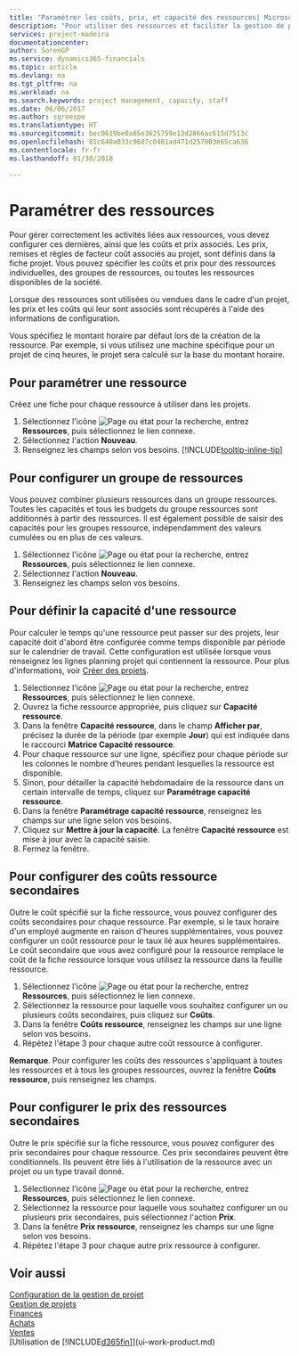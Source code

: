 ```yaml
---
title: "Paramétrer les coûts, prix, et capacité des ressources| Microsoft Docs"
description: "Pour utiliser des ressources et faciliter la gestion de projets, vous spécifiez les coûts et les prix des différents ressources ou groupes de ressources, et définissez la capacité ressource."
services: project-madeira
documentationcenter: 
author: SorenGP
ms.service: dynamics365-financials
ms.topic: article
ms.devlang: na
ms.tgt_pltfrm: na
ms.workload: na
ms.search.keywords: project management, capacity, staff
ms.date: 06/06/2017
ms.author: sgroespe
ms.translationtype: HT
ms.sourcegitcommit: bec0619be0a65e3625759e13d2866ac615d7513c
ms.openlocfilehash: 01c640a033c9607c0401ad471d257003e65ca636
ms.contentlocale: fr-fr
ms.lasthandoff: 01/30/2018

---
```

# <a name="set-up-resources"></a>Paramétrer des ressources
Pour gérer correctement les activités liées aux ressources, vous devez configurer ces dernières, ainsi que les coûts et prix associés. Les prix, remises et règles de facteur coût associés au projet, sont définis dans la fiche projet. Vous pouvez spécifier les coûts et prix pour des ressources individuelles, des groupes de ressources, ou toutes les ressources disponibles de la société.

Lorsque des ressources sont utilisées ou vendues dans le cadre d'un projet, les prix et les coûts qui leur sont associés sont récupérés à l'aide des informations de configuration.

Vous spécifiez le montant horaire par défaut lors de la création de la ressource. Par exemple, si vous utilisez une machine spécifique pour un projet de cinq heures, le projet sera calculé sur la base du montant horaire.

## <a name="to-set-up-a-resource"></a>Pour paramétrer une ressource
Créez une fiche pour chaque ressource à utiliser dans les projets.

1. Sélectionnez l'icône ![Page ou état pour la recherche](media/ui-search/search_small.png "Page ou état pour la recherche"), entrez **Ressources**, puis sélectionnez le lien connexe.
2. Sélectionnez l'action **Nouveau**.
3. Renseignez les champs selon vos besoins. [!INCLUDE[tooltip-inline-tip](includes/tooltip-inline-tip_md.md)]  

## <a name="to-set-up-a-resource-group"></a>Pour configurer un groupe de ressources
Vous pouvez combiner plusieurs ressources dans un groupe ressources. Toutes les capacités et tous les budgets du groupe ressources sont additionnés à partir des ressources. Il est également possible de saisir des capacités pour les groupes ressource, indépendamment des valeurs cumulées ou en plus de ces valeurs.

1. Sélectionnez l'icône ![Page ou état pour la recherche](media/ui-search/search_small.png "Page ou état pour la recherche"), entrez **Ressources**, puis sélectionnez le lien connexe.
2. Sélectionnez l'action **Nouveau**.
3. Renseignez les champs selon vos besoins.

## <a name="to-set-capacity-for-a-resource"></a>Pour définir la capacité d'une ressource
Pour calculer le temps qu'une ressource peut passer sur des projets, leur capacité doit d'abord être configurée comme temps disponible par période sur le calendrier de travail. Cette configuration est utilisée lorsque vous renseignez les lignes planning projet qui contiennent la ressource. Pour plus d'informations, voir [Créer des projets](projects-how-create-jobs.md).

1. Sélectionnez l'icône ![Page ou état pour la recherche](media/ui-search/search_small.png "Page ou état pour la recherche"), entrez **Ressources**, puis sélectionnez le lien connexe.
2. Ouvrez la fiche ressource appropriée, puis cliquez sur **Capacité ressource**.
3. Dans la fenêtre **Capacité ressource**, dans le champ **Afficher par**, précisez la durée de la période (par exemple **Jour**) qui est indiquée dans le raccourci **Matrice Capacité ressource**.
4. Pour chaque ressource sur une ligne, spécifiez pour chaque période sur les colonnes le nombre d'heures pendant lesquelles la ressource est disponible.
5. Sinon, pour détailler la capacité hebdomadaire de la ressource dans un certain intervalle de temps, cliquez sur **Paramétrage capacité ressource**.
6. Dans la fenêtre **Paramétrage capacité ressource**, renseignez les champs sur une ligne selon vos besoins.
7. Cliquez sur **Mettre à jour la capacité**. La fenêtre **Capacité ressource** est mise à jour avec la capacité saisie.
8. Fermez la fenêtre.

## <a name="to-set-up-alternate-resource-costs"></a>Pour configurer des coûts ressource secondaires
Outre le coût spécifié sur la fiche ressource, vous pouvez configurer des coûts secondaires pour chaque ressource. Par exemple, si le taux horaire d'un employé augmente en raison d'heures supplémentaires, vous pouvez configurer un coût ressource pour le taux lié aux heures supplémentaires. Le coût secondaire que vous avez configuré pour la ressource remplace le coût de la fiche ressource lorsque vous utilisez la ressource dans la feuille ressource.

1. Sélectionnez l'icône ![Page ou état pour la recherche](media/ui-search/search_small.png "Page ou état pour la recherche"), entrez **Ressources**, puis sélectionnez le lien connexe.  
2. Sélectionnez la ressource pour laquelle vous souhaitez configurer un ou plusieurs coûts secondaires, puis cliquez sur **Coûts**.  
3. Dans la fenêtre **Coûts ressource**, renseignez les champs sur une ligne selon vos besoins.  
4. Répétez l'étape 3 pour chaque autre coût ressource à configurer.

**Remarque**. Pour configurer les coûts des ressources s'appliquant à toutes les ressources et à tous les groupes ressources, ouvrez la fenêtre **Coûts ressource**, puis renseignez les champs.

## <a name="to-set-up-alternate-resource-prices"></a>Pour configurer le prix des ressources secondaires
Outre le prix spécifié sur la fiche ressource, vous pouvez configurer des prix secondaires pour chaque ressource. Ces prix secondaires peuvent être conditionnels. Ils peuvent être liés à l'utilisation de la ressource avec un projet ou un type travail donné.

1. Sélectionnez l'icône ![Page ou état pour la recherche](media/ui-search/search_small.png "Page ou état pour la recherche"), entrez **Ressources**, puis sélectionnez le lien connexe.
2. Sélectionnez la ressource pour laquelle vous souhaitez configurer un ou plusieurs prix secondaires, puis sélectionnez l'action **Prix**.
3. Dans la fenêtre **Prix ressource**, renseignez les champs sur une ligne selon vos besoins.
4. Répétez l'étape 3 pour chaque autre prix ressource à configurer.

## <a name="see-also"></a>Voir aussi
[Configuration de la gestion de projet](projects-setup-projects.md)  
[Gestion de projets](projects-manage-projects.md)  
[Finances](finance.md)  
[Achats](purchasing-manage-purchasing.md)         
[Ventes](sales-manage-sales.md)      
[Utilisation de [!INCLUDE[d365fin](includes/d365fin_md.md)]](ui-work-product.md)  

